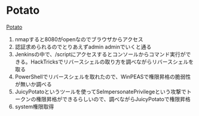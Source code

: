 # Potato
[Potato](https://www.youtube.com/watch?v=xUHFQsncsyc&list=PLeSXUd883dhjhV4MokruWYQWnhxsCPyUY&index=15)

1. nmapすると8080がopenなのでブラウザからアクセス
2. 認証求められるのでとりあえずadmin adminでいくと通る
3. Jenkinsの中で、/scriptにアクセスするとコンソールからコマンド実行ができる。HackTricksでリバースシェルの取り方を調べながらリバースシェルを取る
4. PowerShellでリバースシェルを取れたので、WinPEASで権限昇格の脆弱性が無いか調べる
5. JuicyPotatoというツールを使ってSeImpersonatePrivilegeという攻撃でトークンの権限昇格ができるらしいので、調べながらJuicyPotatoで権限昇格
6. system権限取得